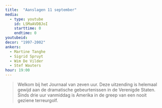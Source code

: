 ```yaml
---
title:  "Aanslagen 11 september"
media:
  - type: youtube
    id: LSMaAVDBJoI
    starttime: 0
    endtime: 0
youtubeid:
decor: "1997-2002"
ankers:
  - Martine Tanghe
  - Sigrid Spruyt
  - Wim De Vilder
  - Stef Wauters
hour: 19:00
---
```


> Welkom bij het Journaal van zeven uur. Deze uitzending is helemaal gewijd aan de dramatische gebeurtenissen in de Verenigde Staten. Sinds drie uur vanmiddag is Amerika in de greep van een nooit geziene terreurgolf.
